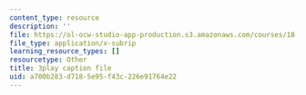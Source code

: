 ```yaml
---
content_type: resource
description: ''
file: https://ol-ocw-studio-app-production.s3.amazonaws.com/courses/18-065-matrix-methods-in-data-analysis-signal-processing-and-machine-learning-spring-2018/a700b283d7185e95f43c226e91764e22_xsP-S7yKaRA.srt
file_type: application/x-subrip
learning_resource_types: []
resourcetype: Other
title: 3play caption file
uid: a700b283-d718-5e95-f43c-226e91764e22
---
```

